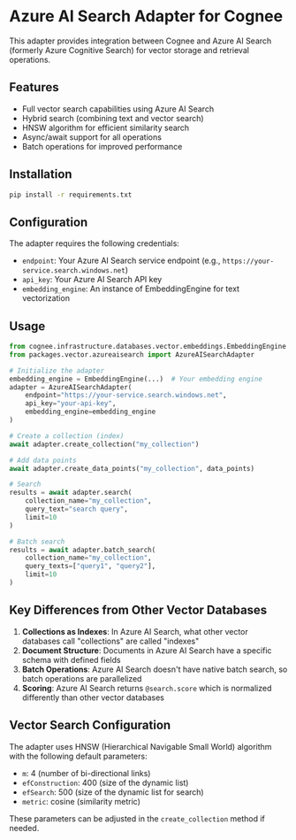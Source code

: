 # Azure AI Search Adapter for Cognee

This adapter provides integration between Cognee and Azure AI Search (formerly Azure Cognitive Search) for vector storage and retrieval operations.

## Features

- Full vector search capabilities using Azure AI Search
- Hybrid search (combining text and vector search)
- HNSW algorithm for efficient similarity search
- Async/await support for all operations
- Batch operations for improved performance

## Installation

```bash
pip install -r requirements.txt
```

## Configuration

The adapter requires the following credentials:
- `endpoint`: Your Azure AI Search service endpoint (e.g., `https://your-service.search.windows.net`)
- `api_key`: Your Azure AI Search API key
- `embedding_engine`: An instance of EmbeddingEngine for text vectorization

## Usage

```python
from cognee.infrastructure.databases.vector.embeddings.EmbeddingEngine import EmbeddingEngine
from packages.vector.azureaisearch import AzureAISearchAdapter

# Initialize the adapter
embedding_engine = EmbeddingEngine(...)  # Your embedding engine
adapter = AzureAISearchAdapter(
    endpoint="https://your-service.search.windows.net",
    api_key="your-api-key",
    embedding_engine=embedding_engine
)

# Create a collection (index)
await adapter.create_collection("my_collection")

# Add data points
await adapter.create_data_points("my_collection", data_points)

# Search
results = await adapter.search(
    collection_name="my_collection",
    query_text="search query",
    limit=10
)

# Batch search
results = await adapter.batch_search(
    collection_name="my_collection",
    query_texts=["query1", "query2"],
    limit=10
)
```

## Key Differences from Other Vector Databases

1. **Collections as Indexes**: In Azure AI Search, what other vector databases call "collections" are called "indexes"
2. **Document Structure**: Documents in Azure AI Search have a specific schema with defined fields
3. **Batch Operations**: Azure AI Search doesn't have native batch search, so batch operations are parallelized
4. **Scoring**: Azure AI Search returns `@search.score` which is normalized differently than other vector databases

## Vector Search Configuration

The adapter uses HNSW (Hierarchical Navigable Small World) algorithm with the following default parameters:
- `m`: 4 (number of bi-directional links)
- `efConstruction`: 400 (size of the dynamic list)
- `efSearch`: 500 (size of the dynamic list for search)
- `metric`: cosine (similarity metric)

These parameters can be adjusted in the `create_collection` method if needed.
